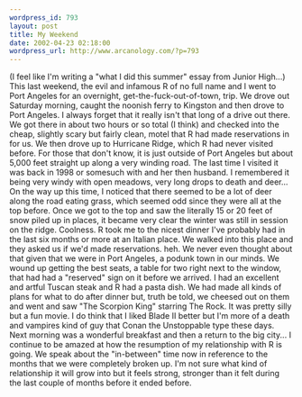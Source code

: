 ```yaml
--- 
wordpress_id: 793
layout: post
title: My Weekend
date: 2002-04-23 02:18:00
wordpress_url: http://www.arcanology.com/?p=793
---
```

(I feel like I'm writing a "what I did this summer" essay from Junior High...) This last weekend, the evil and infamous R of no full name and I went to Port Angeles for an overnight, get-the-fuck-out-of-town, trip. We drove out Saturday morning, caught the noonish ferry to Kingston and then drove to Port Angeles. I always forget that it really isn&apos;t that long of a drive out there. We got there in about two hours or so total (I think) and checked into the cheap, slightly scary but fairly clean, motel that R had made reservations in for us. We then drove up to Hurricane Ridge, which R had never visited before. For those that don&apos;t know, it is just outside of Port Angeles but about 5,000 feet straight up along a very winding road. The last time I visited it was back in 1998 or somesuch with and her then husband. I remembered it being very windy with open meadows, very long drops to death and deer... On the way up this time, I noticed that there seemed to be a lot of deer along the road eating grass, which seemed odd since they were all at the top before. Once we got to the top and saw the literally 15 or 20 feet of snow piled up in places, it became very clear the winter was still in session on the ridge. Coolness. R took me to the nicest dinner I've probably had in the last six months or more at an Italian place. We walked into this place and they asked us if we'd made reservations. heh. We never even thought about that given that we were in Port Angeles, a podunk town in our minds. We wound up getting the best seats, a table for two right next to the window, that had had a "reserved" sign on it before we arrived. I had an excellent and artful Tuscan steak and R had a pasta dish. We had made all kinds of plans for what to do after dinner but, truth be told, we cheesed out on them and went and saw "The Scorpion King" starring The Rock. It was pretty silly but a fun movie. I do think that I liked Blade II better but I'm more of a death and vampires kind of guy that Conan the Unstoppable type these days. Next morning was a wonderful breakfast and then a return to the big city... I continue to be amazed at how the resumption of my relationship with R is going. We speak about the "in-between" time now in reference to the months that we were completely broken up. I'm not sure what kind of relationship it will grow into but it feels strong, stronger than it felt during the last couple of months before it ended before.